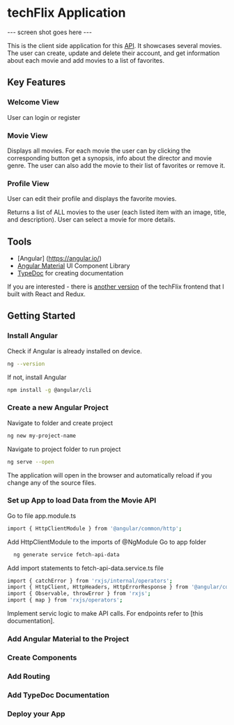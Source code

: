 # techFlix Application

--- screen shot goes here ---

This is the client side application for this [API](https://github.com/Manja-030/movie-app). It showcases several movies. The user can create, update and delete their account, and get information about each movie and add movies to a list of favorites.

## Key Features

### Welcome View

User can login or register

### Movie View

Displays all movies. For each movie the user can by clicking the corresponding button get a synopsis, info about the director and movie genre. The user can also add the movie to their list of favorites or remove it.

### Profile View

User can edit their profile and displays the favorite movies.

Returns a list of ALL movies to the user (each listed item with an image, title, and description).
User can select a movie for more details.

## Tools

- [Angular] (https://angular.io/)
- [Angular Material](https://material.angular.io/) UI Component Library
- [TypeDoc](https://typedoc.org/) for creating documentation

If you are interested - there is [another version](https://github.com/Manja-030/techFlix-client) of the techFlix frontend that I built with React and Redux.

## Getting Started

### Install Angular

Check if Angular is already installed on device.
```bash
ng --version
```

If not, install Angular
```bash
npm install -g @angular/cli
```

### Create a new Angular Project

Navigate to folder and create project
```bash
ng new my-project-name
```

Navigate to project folder to run project
```bash
ng serve --open
```
The application will open in the browser and automatically reload if you change any of the source files.

### Set up App to load Data from the Movie API
Go to file app.module.ts
  ```bash
  import { HttpClientModule } from '@angular/common/http';
  ```
Add HttpClientModule to the imports of @NgModule
Go to app folder
```bash
  ng generate service fetch-api-data
  ```
Add import statements to fetch-api-data.service.ts file
  ```bash
  import { catchError } from 'rxjs/internal/operators';
  import { HttpClient, HttpHeaders, HttpErrorResponse } from '@angular/common/http';
  import { Observable, throwError } from 'rxjs';
  import { map } from 'rxjs/operators';
  ```
Implement servic logic to make API calls. For endpoints refer to [this documentation].

### Add Angular Material to the Project

### Create Components

### Add Routing

### Add TypeDoc Documentation

### Deploy your App
